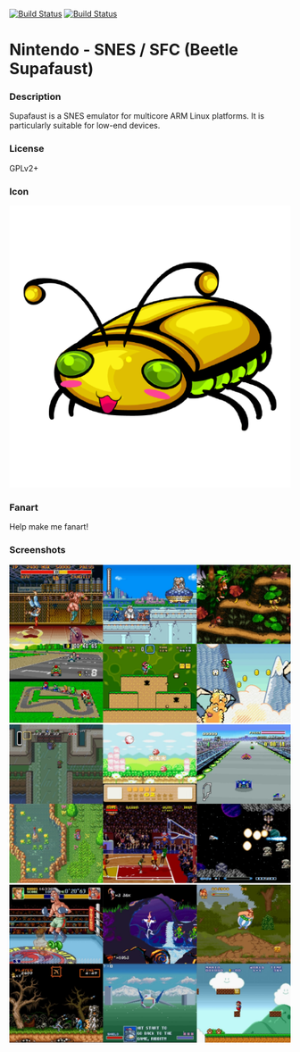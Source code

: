 [![Build Status](https://travis-ci.org/kodi-game/game.libretro.supafaust.svg?branch=master)](https://travis-ci.org/kodi-game/game.libretro.supafaust)
[![Build Status](https://ci.appveyor.com/api/projects/status/github/kodi-game/game.libretro.supafaust?svg=true)](https://ci.appveyor.com/project/kodi-game/game-libretro-supafaust)

# Nintendo - SNES / SFC (Beetle Supafaust)

### Description

Supafaust is a SNES emulator for multicore ARM Linux platforms. It is particularly suitable for low-end devices.

### License

GPLv2+

### Icon

![Icon](game.libretro.supafaust/resources/icon.png)

### Fanart

Help make me fanart!

### Screenshots

![Screenshot](game.libretro.supafaust/resources/screenshot-01.jpg)
![Screenshot](game.libretro.supafaust/resources/screenshot-02.jpg)
![Screenshot](game.libretro.supafaust/resources/screenshot-03.jpg)
